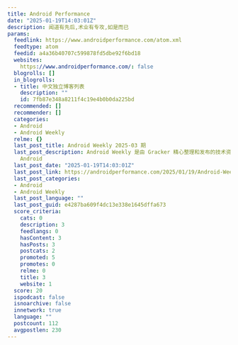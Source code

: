 ```yaml
---
title: Android Performance
date: "2025-01-19T14:03:01Z"
description: 闻道有先后,术业有专攻,如是而已
params:
  feedlink: https://www.androidperformance.com/atom.xml
  feedtype: atom
  feedid: a4a36b40707c599878fd5dbe92f6bd18
  websites:
    https://www.androidperformance.com/: false
  blogrolls: []
  in_blogrolls:
  - title: 中文独立博客列表
    description: ""
    id: 7fb87e348a8211f4c19e4b0b0da225bd
  recommended: []
  recommender: []
  categories:
  - Android
  - Android Weekly
  relme: {}
  last_post_title: Android Weekly 2025-03 期
  last_post_description: Android Weekly 是由 Gracker 精心整理和发布的技术资讯周刊，每周一准时更新，汇聚了过去一周内与
    Android
  last_post_date: "2025-01-19T14:03:01Z"
  last_post_link: https://androidperformance.com/2025/01/19/Android-Weekly-2025-03/
  last_post_categories:
  - Android
  - Android Weekly
  last_post_language: ""
  last_post_guid: e4287ba609f4dc13e338e1645dffa673
  score_criteria:
    cats: 0
    description: 3
    feedlangs: 0
    hasContent: 3
    hasPosts: 3
    postcats: 2
    promoted: 5
    promotes: 0
    relme: 0
    title: 3
    website: 1
  score: 20
  ispodcast: false
  isnoarchive: false
  innetwork: true
  language: ""
  postcount: 112
  avgpostlen: 230
---
```

